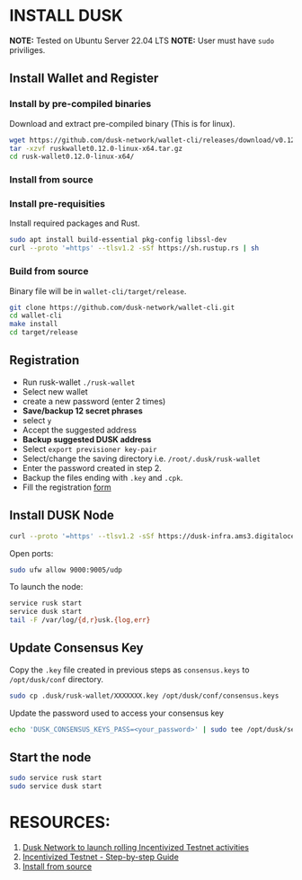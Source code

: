 # INSTALL DUSK

**NOTE:** Tested on Ubuntu Server 22.04 LTS
**NOTE:** User must have `sudo` priviliges.

## Install Wallet and Register

### Install by pre-compiled binaries

Download and extract pre-compiled binary (This is for linux).
```sh
wget https://github.com/dusk-network/wallet-cli/releases/download/v0.12.0/ruskwallet0.12.0-linux-x64.tar.gz
tar -xzvf ruskwallet0.12.0-linux-x64.tar.gz
cd rusk-wallet0.12.0-linux-x64/
```

### Install from source

### Install pre-requisities
Install required packages and Rust.
```sh
sudo apt install build-essential pkg-config libssl-dev
curl --proto '=https' --tlsv1.2 -sSf https://sh.rustup.rs | sh
```

### Build from source
Binary file will be in `wallet-cli/target/release`.
```sh
git clone https://github.com/dusk-network/wallet-cli.git
cd wallet-cli
make install
cd target/release
```

## Registration

* Run rusk-wallet `./rusk-wallet`
* Select new wallet
* create a new password (enter 2 times)
* **Save/backup 12 secret phrases**
* select `y`
* Accept the suggested address
* **Backup suggested DUSK address**
* Select `export previsioner key-pair`
* Select/change the saving directory i.e. `/root/.dusk/rusk-wallet`
* Enter the password created in step 2.
* Backup the files ending with `.key` and `.cpk`.
* Fill the registration [form](https://docs.google.com/forms/d/e/1FAIpQLScxABRnszbBEaTZAIg2TwfJVIq0kRggy8QK2MRBTO7vuyP_Ug/viewform)


## Install DUSK Node

```sh
curl --proto '=https' --tlsv1.2 -sSf https://dusk-infra.ams3.digitaloceanspaces.com/rusk/itn-installer.sh | sudo sh
```

Open ports:
```sh
sudo ufw allow 9000:9005/udp
```

To launch the node:
```sh
service rusk start
service dusk start
tail -F /var/log/{d,r}usk.{log,err}
```

## Update Consensus Key

Copy the `.key` file created in previous steps as `consensus.keys` to `/opt/dusk/conf` directory.
```sh
sudo cp .dusk/rusk-wallet/XXXXXXX.key /opt/dusk/conf/consensus.keys
```
Update the password used to access your consensus key
```sh
echo 'DUSK_CONSENSUS_KEYS_PASS=<your_password>' | sudo tee /opt/dusk/services/dusk.conf
```

## Start the node
```sh
sudo service rusk start
sudo service dusk start
```

# RESOURCES:
1) [Dusk Network to launch rolling Incentivized Testnet activities](https://dusk.network/news/dusk-network-to-launch-rolling-incentivized-testnet-activities)
1) [Incentivized Testnet - Step-by-step Guide](https://dusk.network/pages/incentivized-testnet)
1) [Install from source](https://github.com/dusk-network/wallet-cli/blob/main/src/bin/README.md)